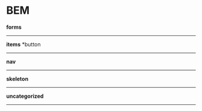 BEM
===
__forms__
- - -

__items__
*button 
- - -

__nav__
- - -

__skeleton__
- - -

__uncategorized__
- - -
